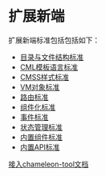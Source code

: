 # 扩展新端

扩展新端标准包括包括如下：
- [目录与文件结构标准](./project.md)
- [CML模板语言标准](./template.md)
- [CMSS样式标准](./cmss.md)
- [VM对象标准](./vm.md)
- [路由标准](./router.md)
- [组件化标准](./component.md)
- [事件标准](./event.md)
- [状态管理标准](./store.md)
- [内置组件标准](./ui-builtin.md)
- [内置API标准](./api.md)


<a href="./cml_plugin.md">接入chameleon-tool文档</a>

<!-- 开发者需要将MVVM标准代码转换为目标平台代码，提供如下工具库提高转换效率： -->
<!-- 
- [mvvm-template-parser](./package/template.md) 用于将CML模板预处理并转换成AST
- [mvvm-style-parser]() 用于CMSS样式预处理并转换成AST
- [mvvm-script-parser]() 用于JS文件预处理并转换为AST
- [mvvm-interface-parser]() 用于interface文件预处理
- [mvvm-pack]() 提供标准的项目编译流程 -->

